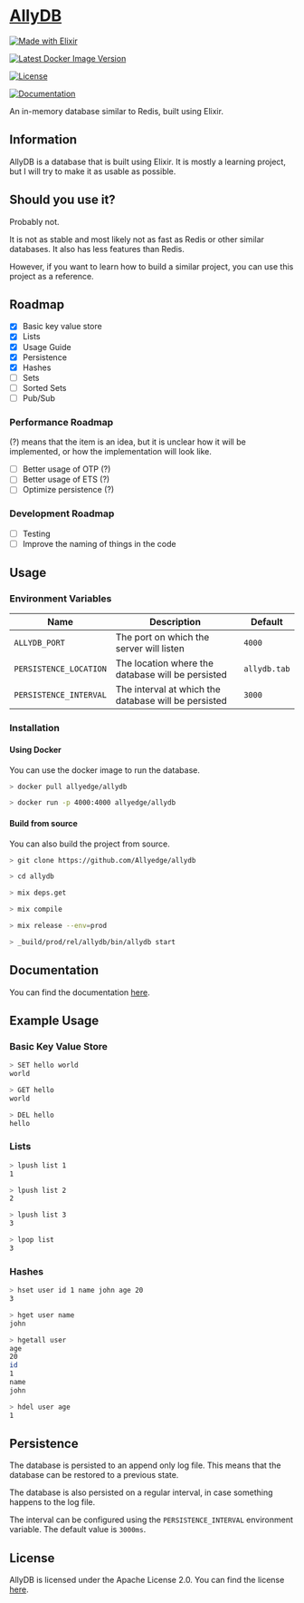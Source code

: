 # [AllyDB](https://allydb.vercel.app/)

[![Made with Elixir](https://forthebadge.com/images/badges/made-with-elixir.svg)](https://elixir-lang.org/)

[![Latest Docker Image Version](https://img.shields.io/docker/v/allyedge/allydb?color=lightblue&label=latest%20docker%20image%20version&sort=semver&style=for-the-badge)](https://hub.docker.com/r/allyedge/allydb)

[![License](https://img.shields.io/github/license/allyedge/allydb?style=for-the-badge)](https://github.com/Allyedge/allydb/blob/main/LICENSE)

[![Documentation](https://allydb.vercel.app/visit-documentation.svg)](https://allydb.vercel.app/)

An in-memory database similar to Redis, built using Elixir.

## Information

AllyDB is a database that is built using Elixir. It is mostly a learning project, but I will try to make it as usable as possible.

## Should you use it?

Probably not.

It is not as stable and most likely not as fast as Redis or other similar databases.
It also has less features than Redis.

However, if you want to learn how to build a similar project, you can use this project as a reference.

## Roadmap

- [x] Basic key value store
- [x] Lists
- [x] Usage Guide
- [x] Persistence
- [x] Hashes
- [ ] Sets
- [ ] Sorted Sets
- [ ] Pub/Sub

### Performance Roadmap

(?) means that the item is an idea, but it is unclear how it will be implemented, or how the implementation will look like.

- [ ] Better usage of OTP (?)
- [ ] Better usage of ETS (?)
- [ ] Optimize persistence (?)

### Development Roadmap

- [ ] Testing
- [ ] Improve the naming of things in the code

## Usage

### Environment Variables

| Name                   | Description                                          | Default      |
| ---------------------- | ---------------------------------------------------- | ------------ |
| `ALLYDB_PORT`          | The port on which the server will listen             | `4000`       |
| `PERSISTENCE_LOCATION` | The location where the database will be persisted    | `allydb.tab` |
| `PERSISTENCE_INTERVAL` | The interval at which the database will be persisted | `3000`       |

### Installation

#### Using Docker

You can use the docker image to run the database.

```sh
> docker pull allyedge/allydb

> docker run -p 4000:4000 allyedge/allydb
```

#### Build from source

You can also build the project from source.

```sh
> git clone https://github.com/Allyedge/allydb

> cd allydb

> mix deps.get

> mix compile

> mix release --env=prod

> _build/prod/rel/allydb/bin/allydb start
```

## Documentation

You can find the documentation [here](https://allydb.vercel.app).

## Example Usage

### Basic Key Value Store

```sh
> SET hello world
world

> GET hello
world

> DEL hello
hello
```

### Lists

```sh
> lpush list 1
1

> lpush list 2
2

> lpush list 3
3

> lpop list
3
```

### Hashes

```sh
> hset user id 1 name john age 20
3

> hget user name
john

> hgetall user
age
20
id
1
name
john

> hdel user age
1
```

## Persistence

The database is persisted to an append only log file. This means that the database can be restored to a previous state.

The database is also persisted on a regular interval, in case something happens to the log file.

The interval can be configured using the `PERSISTENCE_INTERVAL` environment variable. The default value is `3000ms`.

## License

AllyDB is licensed under the Apache License 2.0. You can find the license [here](LICENSE).
